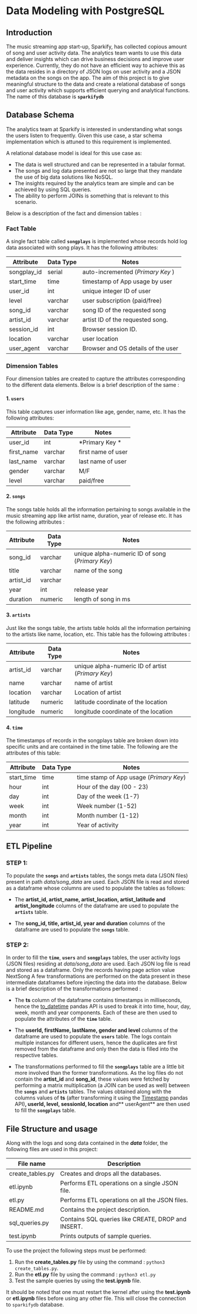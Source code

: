 # Data Modeling with PostgreSQL


## Introduction

The music streaming app start-up, Sparkify, has collected copious amount of song and user activity data. The analytics team wants to use this data and deliver insights which can drive business decisions and improve user experience. Currently, they do not have an efficient way to achieve this as the data resides in a directory of JSON logs on user activity and a  JSON metadata on the songs on the app. The aim of this project is to give meaningful structure to the data and create a relational database of songs and user activity which supports efficient querying and analytical functions. The name of this database is **`sparkifydb`**


## Database Schema

The analytics team at Sparkify is interested in understanding what songs the users listen to frequently. Given this use case, a star schema implementation which is attuned to this requirement is implemented. 

A relational database model is ideal for this use case as:

- The data is well structured and can be represented in a tabular format.
- The songs and log data presented are not so large that they mandate the use of big data solutions like NoSQL.
- The insights required by the analytics team are simple and can be achieved by using SQL queries.
- The ability to perform JOINs is something that is relevant to this scenario.

Below is a description of the fact and dimension tables :

### Fact Table

A single fact table called **`songplays`** is implemented whose records hold log data associated with song plays. It has the following attributes:

| Attribute   | Data Type | Notes                              |
|-------------|-----------|------------------------------------|
| songplay_id | serial    | auto-incremented (*Primary Key* )  |
| start_time  | time      | timestamp of App usage by user     |
| user_id     | int       | unique integer ID of user          |
| level       | varchar   | user subscription (paid/free)      |
| song_id     | varchar   | song ID of the requested song      |
| artist_id   | varchar   | artist ID of the requested song.   |
| session_id  | int       | Browser session ID.                |
| location    | varchar   | user location                      |
| user_agent  | varchar   | Browser and OS details of the user |

### Dimension Tables

Four dimension tables are created to capture the attributes corresponding to the different data elements. Below is a brief description of the same :

#### 1. **`users`**

This table captures user information like age, gender, name, etc. It has the following attributes:

| Attribute  | Data Type | Notes        |
|------------|-----------|--------------|
| user_id    | int       | *Primary Key * |
| first_name | varchar   | first name of user   |
| last_name  | varchar   | last name of user  |
| gender     | varchar   |  M/F   |
| level      | varchar   | paid/free |

#### 2. **`songs`**

The songs table holds all the information pertaining to songs available in the music streaming app like artist name, duration, year of release etc. It has the following attributes :

| Attribute | Data Type | Notes                |
|-----------|-----------|----------------------|
| song_id   | varchar   |  unique alpha-numeric ID  of song (*Primary Key*) |
| title     | varchar   |  name of the song   |
| artist_id | varchar   |  |
| year      | int       | release year         |
| duration  | numeric   | length of song in ms |

#### 3. **`artists`**

Just like the songs table, the artists table holds all the information pertaining to the artists like name, location, etc. This table has the following attributes :

| Attribute | Data Type | Notes                                              |
|-----------|-----------|----------------------------------------------------|
| artist_id | varchar   | unique alpha-numeric ID  of artist (*Primary Key*) |
| name      | varchar   | name of artist                                     |
| location  | varchar   | Location of artist                                 |
| latitude  | numeric   | latitude coordinate of the location                |
| longitude | numeric   | longitude coordinate of the location               |

#### 4. **`time`**

The timestamps of records in the songplays table are broken down into specific units and are contained in the time table. The following are the attributes of this table:

| Attribute  | Data Type | Notes                                  |
|------------|-----------|----------------------------------------|
| start_time | time      | time stamp of App usage (*Primary Key*)|
| hour       | int       | Hour of the day (00 - 23)              |
| day        | int       | Day of the week (1-7)                  |
| week       | int       | Week number (1-52)                     |
| month      | int       | Month number (1-12)                    |
| year       | int       | Year of activity                       |

## ETL Pipeline

### STEP 1:

To populate the  **`songs`** and  **`artists`** tables, the songs meta data (JSON files) present in path *data/song_data* are used. Each JSON file is  read and stored as a dataframe whose columns are used to populate the tables as follows:

-  The **artist_id, artist_name, artist_location, artist_latitude **and** artist_longitude** columns of the dataframe are used to populate the **`artists`** table.

- The **song_id, title, artist_id, year **and** duration** columns of the dataframe are used to populate the **`songs`** table.


### STEP 2:

In order to fill the **`time`**, **`users`** and **`songplays`** tables, the user activity logs (JSON files) residing at *data/song_data* are used. Each JSON log file is read and stored as a dataframe. Only the records having page action value NextSong A few transformations are performed on the data present in these intermediate dataframes before injecting the data into the database. Below is a brief description of the transformations performed :

- The **ts**  column of the dataframe contains timestamps in milliseconds, hence the [to_datetime](https://pandas.pydata.org/pandas-docs/stable/reference/api/pandas.to_datetime.html) pandas API is used to break it into time, hour, day, week, month and year components. Each of these are then used to populate the attributes of the **`time`** table.

- The **userId, firstName, lastName, gender **and** level** columns of the dataframe are used to populate the **`users`** table. The logs contain multiple instances for different users, hence the duplicates are first removed from the dataframe and only then the data is filled into the respective tables.

- The transformations performed to fill the **`songplays`** table are a little bit more involved than the former transformations. As the log files do not contain the **artist_id** and **song_id**, these values were fetched by performing a matrix multiplication (a JOIN can be used as well) between the **`songs`** and  **`artists`** tables. The values obtained along with the columns values of **ts** (after transforming it using the [Timestamp](https://pandas.pydata.org/pandas-docs/stable/reference/api/pandas.Timestamp.html) pandas API)**, userId, level, sessionId, location** and** userAgent** are then used to fill the **`songplays`** table.


## File Structure  and usage

Along with the logs and song data contained in the ***data*** folder, the following files are used in this project:

| File name        | Description                                        |
|------------------|----------------------------------------------------|
| create_tables.py | Creates and drops all the databases.               |
| etl.ipynb        | Performs ETL operations on a single JSON file.     |
| etl.py           | Performs ETL operations on all the JSON files.     |
| README.md        | Contains the project description.                  |
| sql_queries.py   | Contains SQL queries like CREATE, DROP and INSERT. |
| test.ipynb       | Prints outputs of sample queries.                  |


To use the project the following steps must be performed:
1. Run the **create_tables.py** file by using the command : `python3 create_tables.py`.
2. Run the **etl.py** file by using the command : `python3 etl.py`
3. Test the sample queries by using the **test.ipynb** file.

It should be noted that one must restart the kernel after using the **test.ipynb** or **etl.ipynb** files before using any other file. This will close the connection to `sparkifydb` database.